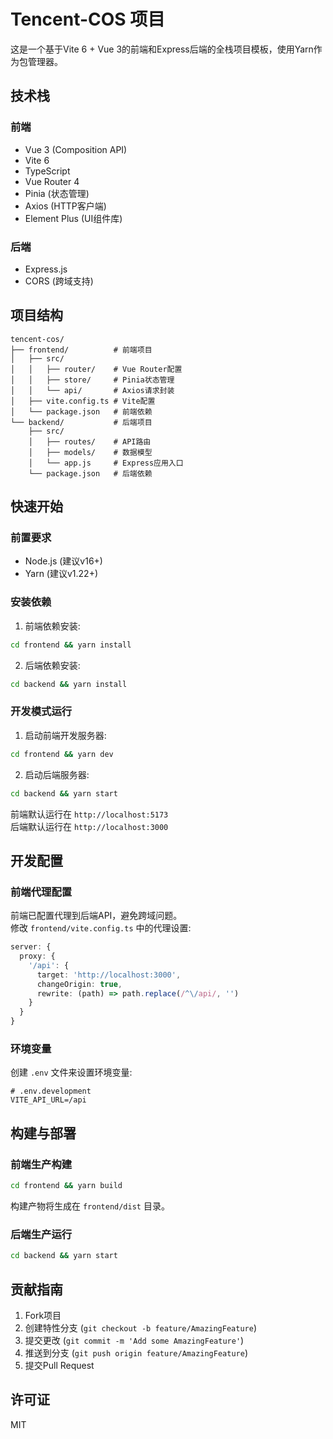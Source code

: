 # Tencent-COS 项目

这是一个基于Vite 6 + Vue 3的前端和Express后端的全栈项目模板，使用Yarn作为包管理器。

## 技术栈

### 前端
- Vue 3 (Composition API)
- Vite 6
- TypeScript
- Vue Router 4
- Pinia (状态管理)
- Axios (HTTP客户端)
- Element Plus (UI组件库)

### 后端
- Express.js
- CORS (跨域支持)

## 项目结构

```
tencent-cos/
├── frontend/          # 前端项目
│   ├── src/
│   │   ├── router/    # Vue Router配置
│   │   ├── store/     # Pinia状态管理
│   │   └── api/       # Axios请求封装
│   ├── vite.config.ts # Vite配置
│   └── package.json   # 前端依赖
└── backend/           # 后端项目
    ├── src/
    │   ├── routes/    # API路由
    │   ├── models/    # 数据模型
    │   └── app.js     # Express应用入口
    └── package.json   # 后端依赖
```

## 快速开始

### 前置要求
- Node.js (建议v16+)
- Yarn (建议v1.22+)

### 安装依赖

1. 前端依赖安装:
```bash
cd frontend && yarn install
```

2. 后端依赖安装:
```bash
cd backend && yarn install
```

### 开发模式运行

1. 启动前端开发服务器:
```bash
cd frontend && yarn dev
```

2. 启动后端服务器:
```bash
cd backend && yarn start
```

前端默认运行在 `http://localhost:5173`  
后端默认运行在 `http://localhost:3000`

## 开发配置

### 前端代理配置
前端已配置代理到后端API，避免跨域问题。  
修改 `frontend/vite.config.ts` 中的代理设置:

```typescript
server: {
  proxy: {
    '/api': {
      target: 'http://localhost:3000',
      changeOrigin: true,
      rewrite: (path) => path.replace(/^\/api/, '')
    }
  }
}
```

### 环境变量
创建 `.env` 文件来设置环境变量:

```
# .env.development
VITE_API_URL=/api
```

## 构建与部署

### 前端生产构建
```bash
cd frontend && yarn build
```

构建产物将生成在 `frontend/dist` 目录。

### 后端生产运行
```bash
cd backend && yarn start
```

## 贡献指南

1. Fork项目
2. 创建特性分支 (`git checkout -b feature/AmazingFeature`)
3. 提交更改 (`git commit -m 'Add some AmazingFeature'`)
4. 推送到分支 (`git push origin feature/AmazingFeature`)
5. 提交Pull Request

## 许可证

MIT